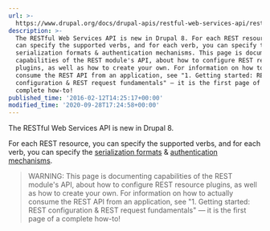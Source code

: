 ```yaml
---
url: >-
  https://www.drupal.org/docs/drupal-apis/restful-web-services-api/restful-web-services-api-overview
description: >-
  The RESTful Web Services API is new in Drupal 8. For each REST resource, you
  can specify the supported verbs, and for each verb, you can specify the
  serialization formats & authentication mechanisms. This page is documenting
  capabilities of the REST module's API, about how to configure REST resource
  plugins, as well as how to create your own. For information on how to actually
  consume the REST API from an application, see "1. Getting started: REST
  configuration & REST request fundamentals" — it is the first page of a
  complete how-to!
published_time: '2016-02-12T14:25:17+00:00'
modified_time: '2020-09-28T17:24:58+00:00'
---
```

The RESTful Web Services API is new in Drupal 8.

For each REST resource, you can specify the supported verbs, and for each verb, you can specify the [serialization formats](/developing/api/8/serialization) & [authentication mechanisms](/developing/api/8/authentication).

<!-- note-warning -->
> WARNING: This page is documenting capabilities of the REST module's API, about how to configure REST resource plugins, as well as how to create your own.
For information on how to actually consume the REST API from an application, see&nbsp;"1. Getting started: REST configuration &amp; REST request fundamentals"&nbsp;— it is the first page of a complete how-to!